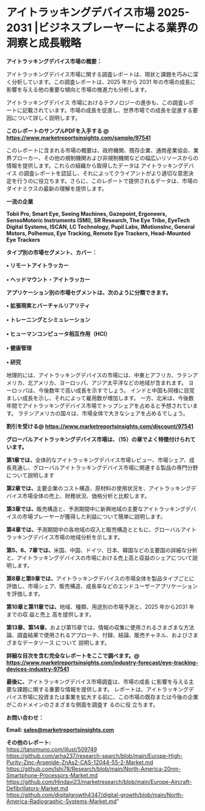 # アイトラッキングデバイス市場 2025-2031 |ビジネスプレーヤーによる業界の洞察と成長戦略

<strong><b>アイトラッキングデバイス市場の概要：</b></strong>

アイトラッキングデバイス市場に関する調査レポートは、現状と課題を巧みに深く分析しています。この調査レポートは、2025 年から 2031 年の市場の成長に影響を与える他の重要な傾向と市場の推進力も分析します。

アイトラッキングデバイス 市場におけるテクノロジーの進歩も、この調査レポートに記載されています。市場の成長を促進し、世界市場での成長を促進する要因について詳しく説明します。

<strong>このレポートのサンプルPDFを入手する @ <a href=https://www.marketreportsinsights.com/sample/97541>https://www.marketreportsinsights.com/sample/97541</a></strong>

このレポートに含まれる市場の概要は、政府機関、既存企業、通商産業協会、業界ブローカー、その他の規制機関および非規制機関などの幅広いリソースからの情報を提供します。これらの組織から取得したデータは アイトラッキングデバイス の調査レポートを認証し、それによってクライアントがより適切な意思決定を行うのに役立ちます。さらに、このレポートで提供されるデータは、市場のダイナミクスの最新の理解を提供します。

<strong>一流の企業</strong>

<strong><b>Tobii Pro, Smart Eye, Seeing Machines, Gazepoint, Ergoneers, SensoMotoric Instruments (SMI), SR Research, The Eye Tribe, EyeTech Digital Systems, ISCAN, LC Technology, Pupil Labs, IMotionsInc, General Motors, Polhemus, Eye Tracking, Remote Eye Trackers, Head-Mounted Eye Trackers</b></strong>

<strong><b>タイプ別の市場セグメント、カバー：</b></strong>

<strong>• リモートアイトラッカー<br><br>• ヘッドマウント・アイトラッカー</strong>

<strong><b>アプリケーション別の市場セグメントは、次のように分類できます。</b></strong>

<strong>• 拡張現実とバーチャルリアリティ<br><br>• トレーニングとシミュレーション<br><br>• ヒューマンコンピュータ相互作用（HCI）<br><br>• 健康管理<br><br>• 研究</strong>

 地理的には、アイトラッキングデバイスの市場には、中東とアフリカ、ラテンアメリカ、北アメリカ、ヨーロッパ、アジア太平洋などの地域が含まれます。 ヨーロッパは、今後数年で高い成長を示すでしょう。 インドと中国も同様に目覚ましい成長を示し、それによって雇用数が増加します。 一方、北米は、今後数年間でアイトラッキングデバイス市場でトップシェアを占めると予想されています。 ラテンアメリカの国々は、市場全体で大きなシェアを占めるでしょう。

<strong>割引を受ける@ <a href=https://www.marketreportsinsights.com/discount/97541>https://www.marketreportsinsights.com/discount/97541</a></strong>

<strong><b>グローバルアイトラッキングデバイス市場は、（15）の章でよく特徴付けられています。</b></strong>

<strong><b>第</b></strong><strong><b>1章では、</b></strong>全体的なアイトラッキングデバイス市場レビュー、市場シェア、成長見通し、グローバルアイトラッキングデバイス市場に関連する製品の専門分野について説明します

<strong><b>第2章では、</b></strong>主要企業のコスト構造、原材料の使用状況を、アイトラッキングデバイス市場全体の売上、財務状況、価格分析と比較します。

<strong><b>第3章では、</b></strong>販売構造と、予測期間中に新興地域の主要なアイトラッキングデバイスの市場プレーヤーが獲得した利益について簡単に説明します。

<strong><b>第4章では、</b></strong>予測期間中の各地域の収入と販売構造とともに、グローバルアイトラッキングデバイス市場の地域分析を示します。

<strong><b>第5、6、7章では、</b></strong>米国、中国、ドイツ、日本、韓国などの主要国の詳細な分析と、アイトラッキングデバイスの市場における売上高と収益のシェアについて説明します。

<strong><b>第8章と第9章では、</b></strong>アイトラッキングデバイスの市場全体を製品タイプごとに評価し、市場シェア、販売構造、成長率などのエンドユーザーアプリケーションを評価します。

<strong><b>第10章と第11章では、</b></strong>地域、種類、用途別の市場予測と、2025 年から2031 年までの収 益と売上 高を提供します。

<strong><b>第13章、第14章、</b></strong>および第15章では、情報の収集に使用されるさまざまな方法論、調査結果で使用されるアプローチ、付録、結論、販売チャネル、およびさまざまなデータソース について 説明します。

<strong>詳細な目次を含む完全なレポートをここで調べます。@ <a href=https://www.marketreportsinsights.com/industry-forecast/eye-tracking-devices-industry-97541>https://www.marketreportsinsights.com/industry-forecast/eye-tracking-devices-industry-97541</a></strong>

<strong><b>最後に、</b></strong>アイトラッキングデバイス市場調査は、市場の成長 に影響を</a>与える主要な課題に関する重要な情報を提供します。 レポートは、アイトラッキングデバイス市場に投資または事業を拡大する前に、この市場の既存または今後の企業がこのドメインのさまざまな側面を調査す るのに役 立ちます。

<strong><b>お問い合わせ：</b></strong>

<strong>Email: </strong><a href=mailto:sales@marketreportsinsights.com><strong>sales@marketreportsinsights.com</strong></a>

<strong>その他のレポート:</strong>
<br>
<a href=https://tanomuno.com/illust/509749>https://tanomuno.com/illust/509749</a>
<br>
<a href=https://github.com/arha237/research-search/blob/main/Europe-High-Purity-Zinc-Arsenide-ZnAs2-CAS-12044-55-2-Market.md>https://github.com/arha237/research-search/blob/main/Europe-High-Purity-Zinc-Arsenide-ZnAs2-CAS-12044-55-2-Market.md</a>
<br>
<a href=https://github.com/Ishi78/Research/blob/main/North-America-20nm-Smartphone-Processors-Market.md>https://github.com/Ishi78/Research/blob/main/North-America-20nm-Smartphone-Processors-Market.md</a>
<br>
<a href=https://github.com/Hindavi23/marketresearch/blob/main/Europe-Aircraft-Defibrillators-Market.md>https://github.com/Hindavi23/marketresearch/blob/main/Europe-Aircraft-Defibrillators-Market.md</a>
<br>
<a href=https://github.com/digitalgrowth4347/digital-growth/blob/main/North-America-Radiographic-Systems-Market.md>https://github.com/digitalgrowth4347/digital-growth/blob/main/North-America-Radiographic-Systems-Market.md</a>"
